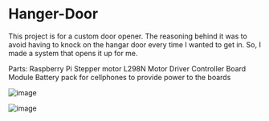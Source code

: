 # Hanger-Door


This project is for a custom door opener. 
The reasoning behind it was to avoid having to knock on the hangar door every time I wanted to get in. 
So, I made a system that opens it up for me. 

Parts: 
Raspberry Pi 
Stepper motor 
L298N Motor Driver Controller Board Module 
Battery pack for cellphones to provide power to the boards

![image](https://github.com/Echo132/Hanger-Door/assets/112459359/5224a9ae-dcfb-4d66-8a5b-deea041b9c40)

![image](https://github.com/Echo132/Hanger-Door/assets/112459359/8225917f-213e-43bc-bbb8-f24a97aafdbe)

